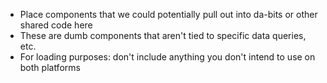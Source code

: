 - Place components that we could potentially pull out into da-bits or other shared code here
- These are dumb components that aren't tied to specific data queries, etc.
- For loading purposes: don't include anything you don't intend to use on both platforms